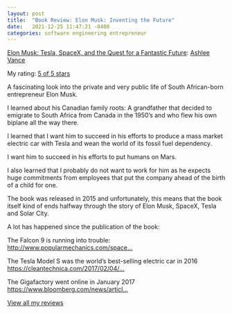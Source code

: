 ```yaml
---
layout: post
title:  "Book Review: Elon Musk: Inventing the Future"
date:   2021-12-25 11:47:21 -0400
categories: software engineering entrepreneur
---
```


[Elon Musk: Tesla, SpaceX, and the Quest for a Fantastic Future](https://www.goodreads.com/book/show/25541028-elon-musk): [Ashlee Vance](https://www.goodreads.com/author/show/761595.Ashlee_Vance)


My rating: [5 of 5 stars](https://www.goodreads.com/review/show/1843649943)

A fascinating look into the private and very public life of South African-born entrepreneur Elon Musk.

I learned about his Canadian family roots: A grandfather that decided to emigrate to South Africa from Canada in the 1950’s and who flew his own 
biplane all the way there.

I learned that I want him to succeed in his efforts to produce a mass market electric car with Tesla and wean the world of its fossil fuel dependency.

I want him to succeed in his efforts to put humans on Mars.

I also learned that I probably do not want to work for him as he expects huge commitments from employees that put the company 
ahead of the birth of a child for one.

The book was released in 2015 and unfortunately, this means that the book itself kind of ends halfway through the story of Elon Musk, SpaceX, Tesla 
and Solar City.

A lot has happened since the publication of the book:

The Falcon 9 is running into trouble:
http://www.popularmechanics.com/space…

The Tesla Model S was the world’s best-selling electric car in 2016
https://cleantechnica.com/2017/02/04/…

The Gigafactory went online in January 2017
https://www.bloomberg.com/news/articl…

[View all my reviews](https://www.goodreads.com/review/list/10831886-nico)